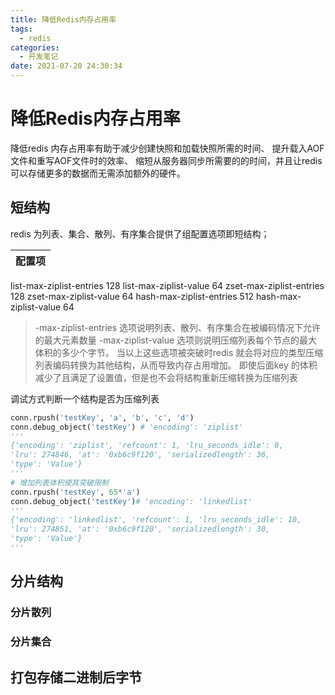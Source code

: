 ```yaml
---
title: 降低Redis内存占用率 
tags:
  - redis
categories:
  - 开发笔记 
date: 2021-07-20 24:30:34
---
```


# 降低Redis内存占用率 
降低redis 内存占用率有助于减少创建快照和加载快照所需的时间、
提升载入AOF文件和重写AOF文件时的效率、
缩短从服务器同步所需要的的时间，并且让redis可以存储更多的数据而无需添加额外的硬件。

## 短结构
redis 为列表、集合、散列、有序集合提供了组配置选项即短结构；

配置项|     
--------|
list-max-ziplist-entries 128 
list-max-ziplist-value 64 
zset-max-ziplist-entries 128 
zset-max-ziplist-value 64 
hash-max-ziplist-entries 512 
hash-max-ziplist-value 64 

>-max-ziplist-entries 选项说明列表、散列、有序集合在被编码情况下允许的最大元素数量
>-max-ziplist-value 选项则说明压缩列表每个节点的最大体积的多少个字节。
>当以上这些选项被突破时redis 就会将对应的类型压缩列表编码转换为其他结构，从而导致内存占用增加。
>即使后面key 的体积减少了且满足了设置值，但是也不会将结构重新压缩转换为压缩列表

调试方式判断一个结构是否为压缩列表 
```python
conn.rpush('testKey', 'a', 'b', 'c', 'd')
conn.debug_object('testKey') # 'encoding': 'ziplist'
'''
{'encoding': 'ziplist', 'refcount': 1, 'lru_seconds_idle': 0,  
'lru': 274846, 'at': '0xb6c9f120', 'serializedlength': 36,  
'type': 'Value'}
'''
# 增加列表体积使其突破限制
conn.rpush('testKey', 65*'a')
conn.debug_object('testKey')# 'encoding': 'linkedlist' 
'''
{'encoding': 'linkedlist', 'refcount': 1, 'lru_seconds_idle': 10,   
'lru': 274851, 'at': '0xb6c9f120', 'serializedlength': 30,          
'type': 'Value'}
'''
```

## 分片结构

### 分片散列

### 分片集合

## 打包存储二进制后字节